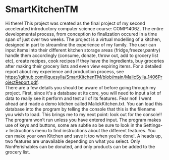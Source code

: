 # SmartKitchenTM
Hi there! This project was created as the final project of my second accelerated introductory computer science course: COMP1406Z. The entire developmental process, from conception to finalization occured in a time span of just over two weeks. The project is a virtual modelling of a kitchen, designed in part to streamline the experience of my family. The user can input items into their different kitchen storage areas (fridge,freezer,pantry) handle them accordingly (consume, donate, throw out, add to grocery list etc), create recipes, cook recipes if they have the ingredients, buy groceries after making their grocery lists and even view expiring items. For a detailed report about my experience and production process, see https://github.com/liquesylla/SmartKitchenTM/blob/main/MalicSylla_1406ProjectReport.pdf.  
There are a few details you should be aware of before going through my project. First, since it's a database at its core, you will need to input a lot of data to really see it perform and test all of its features. Fear not! I went ahead and made a demo kitchen called MalickKitchen.txt. You can load this database into the program by telling the console that this is the filename you wish to load. This brings me to my next point: look out for the console!! The program won’t run unless you have entered input. The program makes use of keys and buttons, some are subtle so be sure to look in the Settings-> Instructions  menu to find instructions about the different features. You can make your own Kitchen and save it too when you’re done!. A heads up, two features are unavailable depending on what you select. Only NonPerishables can be donated, and only products can be added to the grocery list.
